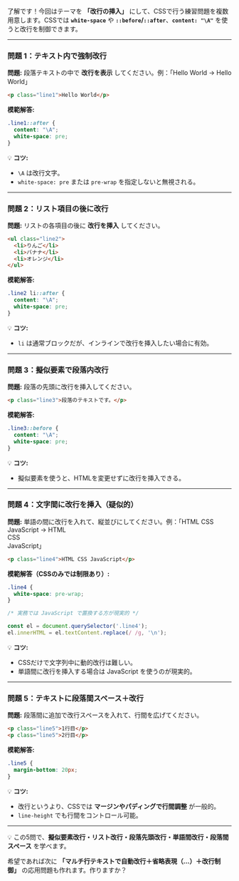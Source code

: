 了解です！今回はテーマを **「改行の挿入」** にして、CSSで行う練習問題を複数用意します。CSSでは **`white-space`** や **`::before`/`::after`**、**`content: "\A"`** を使うと改行を制御できます。

---

### 問題 1：テキスト内で強制改行

**問題:**
段落テキストの中で **改行を表示** してください。例：「Hello World → Hello<br>World」

```html
<p class="line1">Hello World</p>
```

**模範解答:**

```css
.line1::after {
  content: "\A";
  white-space: pre;
}
```

💡 **コツ:**

* `\A` は改行文字。
* `white-space: pre` または `pre-wrap` を指定しないと無視される。

---

### 問題 2：リスト項目の後に改行

**問題:**
リストの各項目の後に **改行を挿入** してください。

```html
<ul class="line2">
  <li>りんご</li>
  <li>バナナ</li>
  <li>オレンジ</li>
</ul>
```

**模範解答:**

```css
.line2 li::after {
  content: "\A";
  white-space: pre;
}
```

💡 **コツ:**

* `li` は通常ブロックだが、インラインで改行を挿入したい場合に有効。

---

### 問題 3：擬似要素で段落内改行

**問題:**
段落の先頭に改行を挿入してください。

```html
<p class="line3">段落のテキストです。</p>
```

**模範解答:**

```css
.line3::before {
  content: "\A";
  white-space: pre;
}
```

💡 **コツ:**

* 擬似要素を使うと、HTMLを変更せずに改行を挿入できる。

---

### 問題 4：文字間に改行を挿入（疑似的）

**問題:**
単語の間に改行を入れて、縦並びにしてください。例：「HTML CSS JavaScript → HTML<br>CSS<br>JavaScript」

```html
<p class="line4">HTML CSS JavaScript</p>
```

**模範解答（CSSのみでは制限あり）:**

```css
.line4 {
  white-space: pre-wrap;
}

/* 実務では JavaScript で置換する方が現実的 */
```

```js
const el = document.querySelector('.line4');
el.innerHTML = el.textContent.replace(/ /g, '\n');
```

💡 **コツ:**

* CSSだけで文字列中に動的改行は難しい。
* 単語間に改行を挿入する場合は JavaScript を使うのが現実的。

---

### 問題 5：テキストに段落間スペース＋改行

**問題:**
段落間に追加で改行スペースを入れて、行間を広げてください。

```html
<p class="line5">1行目</p>
<p class="line5">2行目</p>
```

**模範解答:**

```css
.line5 {
  margin-bottom: 20px;
}
```

💡 **コツ:**

* 改行というより、CSSでは **マージンやパディングで行間調整** が一般的。
* `line-height` でも行間をコントロール可能。

---

💡 この5問で、**擬似要素改行・リスト改行・段落先頭改行・単語間改行・段落間スペース** を学べます。

希望であれば次に **「マルチ行テキストで自動改行＋省略表現（…）＋改行制御」** の応用問題も作れます。作りますか？
